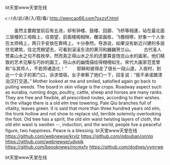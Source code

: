 
bt天堂www天堂在线




👉/点/此/进/入/观/看/ http://wencao66.com?oxzvf.html




　　虽然主要殿堂前后有五进，却有钟楼、鼓楼、回廊、飞桥等相連，站在最北面三层楼的三母殿上，往南望，前面楼阁相映，雕梁画栋，飞檐相啄，好象一个人坐在太师椅上，两只手安放在靠椅上，十分泰然。导游说，如果没有新近兴建的多层住宅建筑，往北凭眼望去，可看到滚滚东流的黄河和巍巍贺兰山。
　　古代圣人赞美山水之句不胜枚举，然而真正得山水之乐的还要算是饱览山水的画家。他们精致的艺术见解与巧妙的画工，将山水的幽情描绘得栩栩如生。宋代大画家范宽曾称“与其师人，不若师诸造化！”
　　耶稣和彼得走了很长一段山道，入夜时，到达一个女子的家门口，诉求借宿。女子审察了她们一下，回复说：“我不承诺跟漂泊汉打交道。”
Mother looked at me and smiled, satisfied again go back to pulling weeds.
The board in skin village is the crops.
Roadway aspect such as eurabia, running dogs, poultry, cattle, sheep and horses are many ranks.
They are free and flexible, all prescribed routes, according to their wishes.
In the village there is a old elm tree towering.
Pale Qiu branches full of vitality, leaves green.
It is said that more than three hundred years old elm, the trunk hollow and not show to replace old, terrible solemnly overlooking the foot.
Old tree has a spirit, the old elm waist twisting layers of cloth, the old elm waist is swollen --, induction, and the world, people live a peaceful figure, two happiness.
Peace is a blessing.
bt天堂www天堂在线 https://github.com/webnewse/krxlz
https://github.com/qdouban/onnlq
https://github.com/webnewse/udvpik
https://github.com/beooknews/mcmxfv
https://github.com/dodnes/yymrwe





bt天堂www天堂在线
